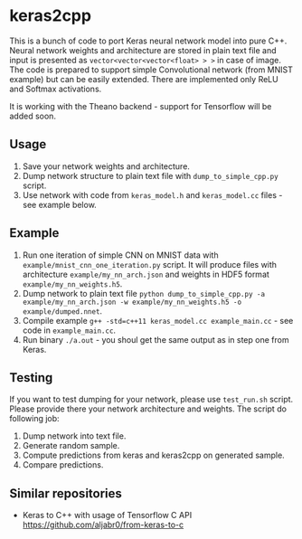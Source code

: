 # keras2cpp

This is a bunch of code to port Keras neural network model into pure C++. Neural network weights and architecture are stored in plain text file and input is presented as `vector<vector<vector<float> > >` in case of image. The code is prepared to support simple Convolutional network (from MNIST example) but can be easily extended. There are implemented only ReLU and Softmax activations.

It is working with the Theano backend - support for Tensorflow will be added soon.

## Usage

 1. Save your network weights and architecture.
 2. Dump network structure to plain text file with `dump_to_simple_cpp.py` script.
 3. Use network with code from `keras_model.h` and `keras_model.cc` files - see example below.

## Example

 1. Run one iteration of simple CNN on MNIST data with `example/mnist_cnn_one_iteration.py` script. It will produce files with architecture `example/my_nn_arch.json` and weights in HDF5 format `example/my_nn_weights.h5`.
 2. Dump network to plain text file `python dump_to_simple_cpp.py -a example/my_nn_arch.json -w example/my_nn_weights.h5 -o example/dumped.nnet`.
 3. Compile example `g++ -std=c++11 keras_model.cc example_main.cc` - see code in `example_main.cc`.
 4. Run binary `./a.out` - you shoul get the same output as in step one from Keras.

## Testing

If you want to test dumping for your network, please use `test_run.sh` script. Please provide there your network architecture and weights. The script do following job:

 1. Dump network into text file.
 2. Generate random sample.
 3. Compute predictions from keras and keras2cpp on generated sample.
 4. Compare predictions.

## Similar repositories

- Keras to C++ with usage of Tensorflow C API https://github.com/aljabr0/from-keras-to-c
